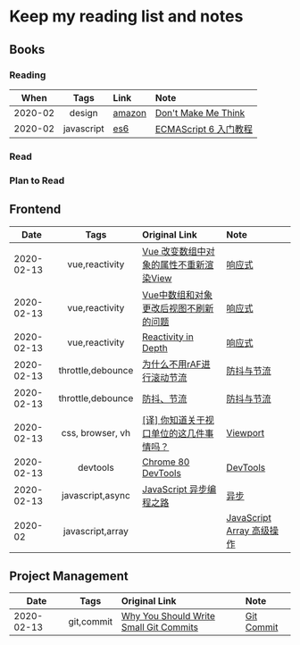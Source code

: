# Keep my reading list and notes

## Books

### Reading

| When    |    Tags    | Link                              | Note                                                     |
| ------- | :--------: | :-------------------------------- | :------------------------------------------------------- |
| 2020-02 |   design   | [amazon](https://dwz.cn/7LAm6krQ) | [Don't Make Me Think](./src/books/dont-make-me-think.md) |
| 2020-02 | javascript | [es6](http://es6.ruanyifeng.com/) | [ECMAScript 6 入门教程](./src/books/ryf-es6.md)          |


### Read

### Plan to Read

## Frontend

| Date       |       Tags        | Original Link                                                                              | Note                                                            |
| ---------- | :---------------: | :----------------------------------------------------------------------------------------- | :-------------------------------------------------------------- |
| 2020-02-13 |  vue,reactivity   | [Vue 改变数组中对象的属性不重新渲染View](https://dwz.cn/IuDC2oGY)                          | [响应式](./src/frontend/vue/响应式.md)                          |
| 2020-02-13 |  vue,reactivity   | [Vue中数组和对象更改后视图不刷新的问题](https://dwz.cn/tLxoaqRr)                           | [响应式](./src/frontend/vue/响应式.md)                          |
| 2020-02-13 |  vue,reactivity   | [Reactivity in Depth](https://vuejs.org/v2/guide/reactivity.html)                          | [响应式](./src/frontend/vue/响应式.md)                          |
| 2020-02-13 | throttle,debounce | [为什么不用rAF进行滚动节流](https://juejin.im/post/5e43a1e36fb9a07cc97d8f46)               | [防抖与节流](./src/frontend/performance/防抖与节流.md)          |
| 2020-02-13 | throttle,debounce | [防抖、节流](https://dwz.cn/LMNGyPnS)                                                      | [防抖与节流](./src/frontend/performance/防抖与节流.md)          |
| 2020-02-13 | css, browser, vh  | [[译] 你知道关于视口单位的这几件事情吗？](https://juejin.im/post/5e4363f7e51d4526ff02456a) | [Viewport](./src/frontend/css/viewport.md)                      |
| 2020-02-13 |     devtools      | [Chrome 80 DevTools](https://juejin.im/post/5e42a6c4e51d4526e651b26e)                      | [DevTools](./src/frontend/browser/devtools.md)                  |
| 2020-02-13 | javascript,async  | [JavaScript 异步编程之路](https://juejin.im/post/5e436233518825497312189f)                 | [异步](./src/language/javascript/road-to-async.md)              |
| 2020-02    | javascript,array  |                                                                                            | [JavaScript Array 高级操作](./src/language/javascript/array.md) |


## Project Management

| Date       |    Tags    | Original Link                                                                                                                       | Note                                      |
| ---------- | :--------: | :---------------------------------------------------------------------------------------------------------------------------------- | :---------------------------------------- |
| 2020-02-13 | git,commit | [Why You Should Write Small Git Commits](https://medium.com/better-programming/why-you-should-write-small-git-commits-c9a042737aa6) | [Git Commit](./src/project/git/commit.md) |